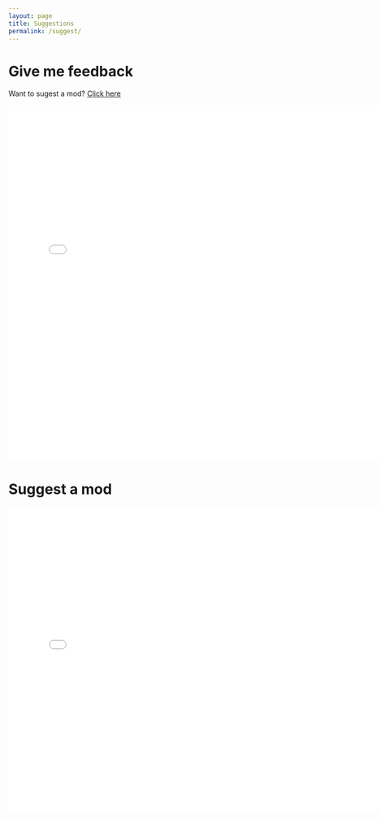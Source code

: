 ```yaml
---
layout: page
title: Suggestions
permalink: /suggest/
---
```


# Give me feedback
Want to sugest a mod? <a href="#suggest">Click here</a>

<iframe width="760" height="700" frameborder="0" marginheight="0" marginwidth="0"
        src="//secure.jotform.ca/form/43538809430256">Loading...</iframe>

<A NAME="suggest">

# Suggest a mod

<iframe width="760" height="600" frameborder="0" marginheight="0" marginwidth="0"
        src="//secure.jotform.ca/form/43446060477254">Loading...</iframe>